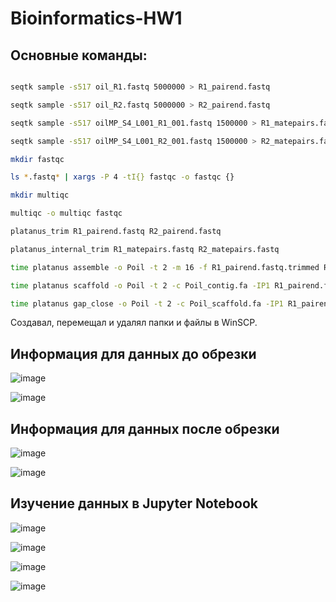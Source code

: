 # Bioinformatics-HW1
## Основные команды:
```bash

seqtk sample -s517 oil_R1.fastq 5000000 > R1_pairend.fastq

seqtk sample -s517 oil_R2.fastq 5000000 > R2_pairend.fastq

seqtk sample -s517 oilMP_S4_L001_R1_001.fastq 1500000 > R1_matepairs.fastq

seqtk sample -s517 oilMP_S4_L001_R2_001.fastq 1500000 > R2_matepairs.fastq

mkdir fastqc

ls *.fastq* | xargs -P 4 -tI{} fastqc -o fastqc {}

mkdir multiqc

multiqc -o multiqc fastqc

platanus_trim R1_pairend.fastq R2_pairend.fastq 

platanus_internal_trim R1_matepairs.fastq R2_matepairs.fastq

time platanus assemble -o Poil -t 2 -m 16 -f R1_pairend.fastq.trimmed R2_pairend.fastq.trimmed 2> assemble.log

time platanus scaffold -o Poil -t 2 -c Poil_contig.fa -IP1 R1_pairend.fastq.trimmed R2_pairend.fastq.trimmed -OP2 R1_matepairs.fastq.int_trimmed R2_matepairs.fastq.int_trimmed 2> scaffold.log

time platanus gap_close -o Poil -t 2 -c Poil_scaffold.fa -IP1 R1_pairend.fastq.trimmed R2_pairend.fastq.trimmed -OP2 R1_matepairs.fastq.int_trimmed R2_matepairs.fastq.int_trimmed 2> gapclose.log

```
Создавал, перемещал и удалял папки и файлы в WinSCP.

## Информация для данных до обрезки

![image](https://user-images.githubusercontent.com/93095449/139110865-222e38e6-a4b8-4985-96fb-047a0840d12a.png)

![image](https://user-images.githubusercontent.com/93095449/139111575-a16d3101-393e-428d-b889-f4b6df59e94e.png)

## Информация для данных после обрезки

![image](https://user-images.githubusercontent.com/93095449/139114406-734bd8ce-8d4e-4525-85a1-2a0d08f0cb43.png)

![image](https://user-images.githubusercontent.com/93095449/139114467-35a578f6-c76e-4c21-9652-42fb9fc60356.png)

## Изучение данных в Jupyter Notebook

![image](https://user-images.githubusercontent.com/93095449/139111760-1c037e91-1808-4189-9a45-6da32562e713.png)

![image](https://user-images.githubusercontent.com/93095449/139111886-8e42fbd7-9053-4ff4-bcba-62e57c4e5457.png)

![image](https://user-images.githubusercontent.com/93095449/139113115-34688e55-ffe7-4159-acd7-0cfd659afa8a.png)

![image](https://user-images.githubusercontent.com/93095449/139112850-d995428b-79f2-4ebd-99ec-5d6907554ee0.png)

